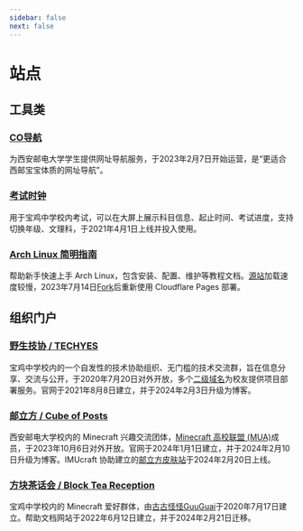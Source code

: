 ```yaml
---
sidebar: false
next: false
---
```


# 站点

## 工具类

### [CO导航](https://cooo.site)
为西安邮电大学学生提供网址导航服务，于2023年2月7日开始运营，是“更适合西邮宝宝体质的网址导航”。
[<i class="fa-brands fa-github"></i>](https://github.com/L33Z22L11/XUPT-Nav)

### [考试时钟](https://exam.thisis.host)
用于宝鸡中学校内考试，可以在大屏上展示科目信息、起止时间、考试进度，支持切换年级、文理科，于2021年4月1日上线并投入使用。
[<i class="fa-brands fa-github"></i>](https://github.com/L33Z22L11/ExamClock)

### [Arch Linux 简明指南](https://arch.cooo.site) <Badge text="镜像站"/>

帮助新手快速上手 Arch Linux，包含安装、配置、维护等教程文档。[源站](https://arch.icekylin.online)加载速度较慢，2023年7月14日[<i class="fa-brands fa-github"></i>Fork](https://github.com/L33Z22L11/ArchGuide-Mirror)后重新使用 Cloudflare Pages 部署。

## 组织门户

### [野生技协 / TECHYES](https://thisis.host)
宝鸡中学校内的一个自发性的技术协助组织、无门槛的技术交流群，旨在信息分享、交流与公开，于2020年7月20日对外开放，多个[二级域名](https://thisis.host/site)为校友提供项目部署服务。官网于2021年8月8日建立，并于2024年2月3日升级为博客。

### [邮立方 / Cube of Posts](https://cop.cooo.site)
西安邮电大学校内的 Minecraft 兴趣交流团体，[Minecraft 高校联盟 (MUA)](https://www.mualliance.cn/)成员，于2023年10月6日对外开放。官网于2024年1月1日建立，并于2024年2月10日升级为博客。IMUcraft 协助建立的[邮立方皮肤站](https://cop.imu.nm.cn/)于2024年2月20日上线。

### [方块茶话会 / Block Tea Reception](https://btr.thisis.host/)
宝鸡中学校内的 Minecraft 爱好群体，由[古古怪怪GuuGuai](https://github.com/guuguai/)于2020年7月17日建立。帮助文档网站于2022年6月12日建立，并于2024年2月21日迁移。
